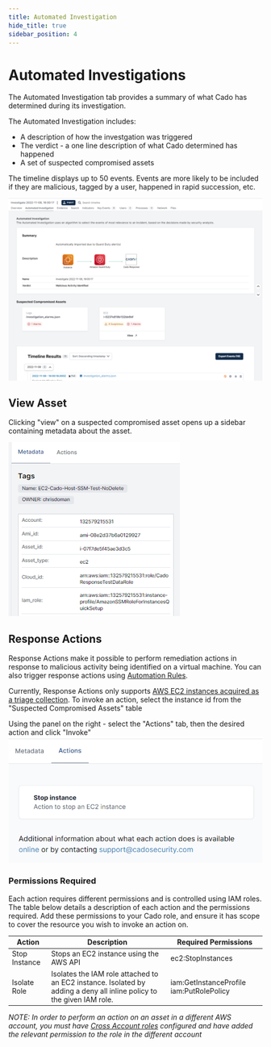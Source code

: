 ```yaml
---
title: Automated Investigation
hide_title: true
sidebar_position: 4
---
```


# Automated Investigations

The Automated Investigation tab provides a summary of what Cado has determined during its investigation.

The Automated Investigation includes:
* A description of how the investgation was triggered
* The verdict - a one line description of what Cado determined has happened
* A set of suspected compromised assets

The timeline displays up to 50 events. Events are more likely to be included if they are malicious, tagged by a user, happened in rapid succession, etc.

![Automated Investigation](/img/automated-investigation.png)

## View Asset

Clicking "view" on a suspected compromised asset opens up a sidebar containing metadata about the asset.

![Metadata Sidebar](/img/metadata-sidebar.png)

## Response Actions

Response Actions make it possible to perform remediation actions in response to malicious activity being identified on a virtual machine. You can also trigger response actions using [Automation Rules](../discovery-import/automation.md).

Currently, Response Actions only supports [AWS EC2 instances acquired as a triage collection](../discovery-import/import/aws/aws-ec2.md#triage-capture). To invoke an action, select the instance id from the "Suspected Compromised Assets" table

Using the panel on the right - select the "Actions" tab, then the desired action and click "Invoke"
![Actions](/img/actions-tab.png)

### Permissions Required
Each action requires different permissions and is controlled using IAM roles. The table below details a description of each action and the permissions required. Add these permissions to your Cado role, and ensure it has scope to cover the resource you wish to invoke an action on.

| Action | Description | Required Permissions
| -------- | ----------- | ----------|
| Stop Instance | Stops an EC2 instance using the AWS API | ec2:StopInstances |
| Isolate Role | Isolates the IAM role attached to an EC2 instance. Isolated by adding a deny all inline policy to the given IAM role. | iam:GetInstanceProfile iam:PutRolePolicy |

*NOTE: In order to perform an action on an asset in a different AWS account, you must have [Cross Account roles](/cado-response/deploy/aws/iam/cross-account-creation.md) configured and have added the relevant permission to the role in the different account*


